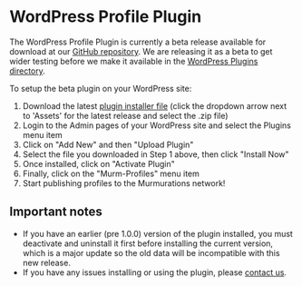 # WordPress Profile Plugin

The WordPress Profile Plugin is currently a beta release available for download at our [GitHub repository](https://github.com/MurmurationsNetwork/MurmurationsNodeWP/releases). We are releasing it as a beta to get wider testing before we make it available in the [WordPress Plugins directory](https://wordpress.org/plugins/).

To setup the beta plugin on your WordPress site:

1. Download the latest [plugin installer file](https://github.com/MurmurationsNetwork/MurmurationsNodeWP/releases) (click the dropdown arrow next to 'Assets' for the latest release and select the .zip file)
2. Login to the Admin pages of your WordPress site and select the Plugins menu item
3. Click on "Add New" and then "Upload Plugin"
4. Select the file you downloaded in Step 1 above, then click "Install Now"
5. Once installed, click on "Activate Plugin"
6. Finally, click on the "Murm-Profiles" menu item
7. Start publishing profiles to the Murmurations network!

## Important notes

- If you have an earlier (pre 1.0.0) version of the plugin installed, you must deactivate and uninstall it first before installing the current version, which is a major update so the old data will be incompatible with this new release.
- If you have any issues installing or using the plugin, please [contact us](/about/getting-support.html).
